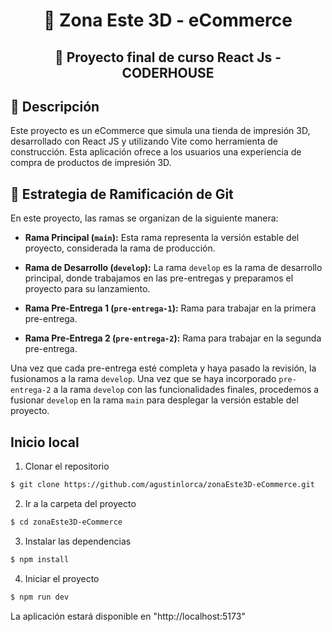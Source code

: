 <h1 align="center">🛒 Zona Este 3D - eCommerce</h1>
<h2 align="center">🚀 Proyecto final de curso React Js - CODERHOUSE</h2>

## 📝 Descripción

Este proyecto es un eCommerce que simula una tienda de impresión 3D, desarrollado con React JS y utilizando Vite como herramienta de construcción. Esta aplicación ofrece a los usuarios una experiencia de compra de productos de impresión 3D.

## 🌿 Estrategia de Ramificación de Git
En este proyecto, las ramas se organizan de la siguiente manera:

- **Rama Principal (`main`):** Esta rama representa la versión estable del proyecto, considerada la rama de producción. 

- **Rama de Desarrollo (`develop`):** La rama `develop` es la rama de desarrollo principal, donde trabajamos en las pre-entregas y preparamos el proyecto para su lanzamiento.

- **Rama Pre-Entrega 1 (`pre-entrega-1`):** Rama para trabajar en la primera pre-entrega. 

- **Rama Pre-Entrega 2 (`pre-entrega-2`):** Rama para trabajar en la segunda pre-entrega. 

Una vez que cada pre-entrega esté completa y haya pasado la revisión, la fusionamos a la rama `develop`. Una vez que se haya incorporado `pre-entrega-2` a la rama `develop` con las funcionalidades finales, procedemos a fusionar `develop` en la rama `main` para desplegar la versión estable del proyecto.

## Inicio local

1. Clonar el repositorio

```bash
$ git clone https://github.com/agustinlorca/zonaEste3D-eCommerce.git
```

2. Ir a la carpeta del proyecto

```bash
$ cd zonaEste3D-eCommerce
```

3. Instalar las dependencias

```bash
$ npm install
```

4. Iniciar el proyecto

```bash
$ npm run dev
```

La aplicación estará disponible en "http://localhost:5173"
